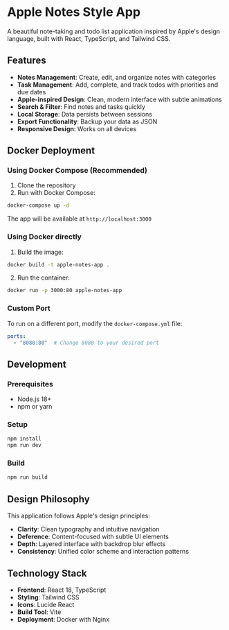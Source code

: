 # Apple Notes Style App

A beautiful note-taking and todo list application inspired by Apple's design language, built with React, TypeScript, and Tailwind CSS.

## Features

- **Notes Management**: Create, edit, and organize notes with categories
- **Task Management**: Add, complete, and track todos with priorities and due dates
- **Apple-inspired Design**: Clean, modern interface with subtle animations
- **Search & Filter**: Find notes and tasks quickly
- **Local Storage**: Data persists between sessions
- **Export Functionality**: Backup your data as JSON
- **Responsive Design**: Works on all devices

## Docker Deployment

### Using Docker Compose (Recommended)

1. Clone the repository
2. Run with Docker Compose:
```bash
docker-compose up -d
```

The app will be available at `http://localhost:3000`

### Using Docker directly

1. Build the image:
```bash
docker build -t apple-notes-app .
```

2. Run the container:
```bash
docker run -p 3000:80 apple-notes-app
```

### Custom Port

To run on a different port, modify the `docker-compose.yml` file:
```yaml
ports:
  - "8080:80"  # Change 8080 to your desired port
```

## Development

### Prerequisites
- Node.js 18+
- npm or yarn

### Setup
```bash
npm install
npm run dev
```

### Build
```bash
npm run build
```

## Design Philosophy

This application follows Apple's design principles:
- **Clarity**: Clean typography and intuitive navigation
- **Deference**: Content-focused with subtle UI elements
- **Depth**: Layered interface with backdrop blur effects
- **Consistency**: Unified color scheme and interaction patterns

## Technology Stack

- **Frontend**: React 18, TypeScript
- **Styling**: Tailwind CSS
- **Icons**: Lucide React
- **Build Tool**: Vite
- **Deployment**: Docker with Nginx